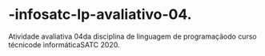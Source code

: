 # -infosatc-lp-avaliativo-04.
Atividade avaliativa 04da disciplina de linguagem de programaçãodo curso técnicode informáticaSATC 2020.
